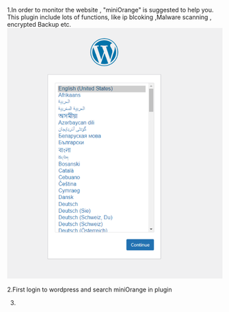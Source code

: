 1.In order to monitor the website , "miniOrange" is suggested to help you.
  This plugin include lots of functions, like ip blcoking ,Malware scanning , encrypted Backup etc.
![Step 1](./assets/Step2_11.PNG) 

2.First login to wordpress and search miniOrange in plugin

3.
  
